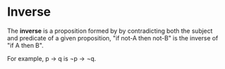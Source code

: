 # Inverse
The **inverse** is a proposition formed by by contradicting both the subject and predicate of a given proposition, "if not-A then not-B" is the inverse of "if A then B".

For example, p $\rightarrow$  q is $\neg$p $\rightarrow$ $\neg$q.